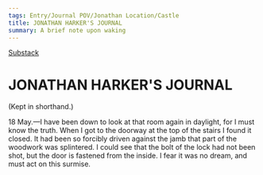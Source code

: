 ```yaml
---
tags: Entry/Journal POV/Jonathan Location/Castle 
title: JONATHAN HARKER'S JOURNAL
summary: A brief note upon waking
---
```


[Substack](https://draculadaily.substack.com/p/dracula-may-18-6e7)

# JONATHAN HARKER'S JOURNAL

(Kept in shorthand.)

18 May.—I have been down to look at that room again in daylight, for I must know the truth. When I got to the doorway at the top of the stairs I found it closed. It had been so forcibly driven against the jamb that part of the woodwork was splintered. I could see that the bolt of the lock had not been shot, but the door is fastened from the inside. I fear it was no dream, and must act on this surmise.
